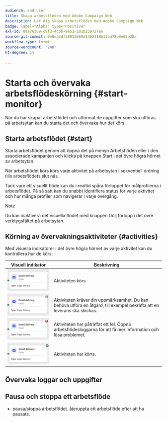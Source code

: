 ```yaml
---
audience: end-user
title: Skapa arbetsflöden med Adobe Campaign Web
description: Lär dig skapa arbetsflöden med Adobe Campaign Web
badge: label="Alpha" type="Positive"
exl-id: 8aa76369-c9f3-4c5b-9a51-101b239727e6
source-git-commit: 0e9ea3df38912669d3402118613bd78b9e65b28a
workflow-type: tm+mt
source-wordcount: '248'
ht-degree: 1%

---
```


# Starta och övervaka arbetsflödeskörning {#start-monitor}

När du har skapat arbetsflödet och utformat de uppgifter som ska utföras på arbetsytan kan du starta det och övervaka hur det körs.

## Starta arbetsflödet {#start}

Starta arbetsflödet genom att öppna det på menyn Arbetsflöden eller i den associerade kampanjen och klicka på knappen Start i det övre högra hörnet av arbetsytan.

När arbetsflödet körs körs varje aktivitet på arbetsytan i sekventiell ordning tills arbetsflödets slut nås.

Tack vare ett visuellt flöde kan du i realtid spåra förloppet för målprofilerna i arbetsflödet. På så sätt kan du snabbt identifiera status för varje aktivitet och hur många profiler som navigerar i varje övergång.

>[!NOTE]
>
>Du kan inaktivera det visuella flödet med knappen Dölj förlopp i det övre verktygsfältet på arbetsytan.

## Körning av övervakningsaktiviteter {#activities}

Med visuella indikatorer i det övre högra hörnet av varje aktivitet kan du kontrollera hur de körs:

| Visuell indikator | Beskrivning |
|-----|------------|
| ![](assets/activity-status-pending.png) | Aktiviteten körs. |
| ![](assets/activity-status-orange.png) | Aktiviteten kräver din uppmärksamhet. Du kan behöva utföra en åtgärd, till exempel bekräfta att en leverans ska skickas. |
| ![](assets/activity-status-red.png) | Aktiviteten har påträffat ett fel. Öppna arbetsflödesloggarna för att få mer information och lösa problemet. |
| ![](assets/activity-status-green.png) | Aktiviteten har körts. |

## Övervaka loggar och uppgifter

## Pausa och stoppa ett arbetsflöde

* pausa/stoppa arbetsflödet. återuppta ett arbetsflöde efter att ha pausats.